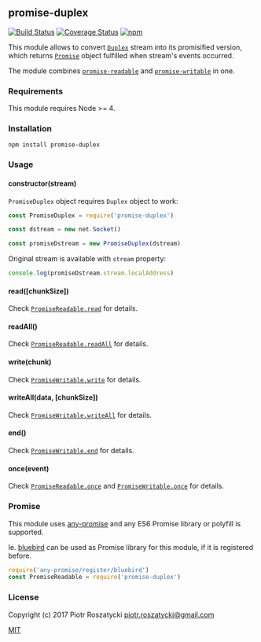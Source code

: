 ## promise-duplex

[![Build Status](https://secure.travis-ci.org/dex4er/js-promise-duplex.svg)](http://travis-ci.org/dex4er/js-promise-duplex) [![Coverage Status](https://coveralls.io/repos/github/dex4er/js-promise-duplex/badge.svg)](https://coveralls.io/github/dex4er/js-promise-duplex) [![npm](https://img.shields.io/npm/v/promise-duplex.svg)](https://www.npmjs.com/package/promise-duplex)

This module allows to convert
[`Duplex`](https://nodejs.org/api/stream.html#stream_class_stream_duplex)
stream into its promisified version, which returns [`Promise`](https://developer.mozilla.org/en-US/docs/Web/JavaScript/Reference/Global_Objects/Promise)
object fulfilled when stream's events occurred.

The module combines
[`promise-readable`](https://www.npmjs.com/package/promise-readable) and
[`promise-writable`](https://www.npmjs.com/package/promise-writable) in one.

### Requirements

This module requires Node >= 4.

### Installation

```shell
npm install promise-duplex
```

### Usage

#### constructor(stream)

`PromiseDuplex` object requires `Duplex` object to work:

```js
const PromiseDuplex = require('promise-duplex')

const dstream = new net.Socket()

const promiseDstream = new PromiseDuplex(dstream)
```

Original stream is available with `stream` property:

```js
console.log(promiseDstream.stream.localAddress)
```

#### read([chunkSize])

Check
[`PromiseReadable.read`](https://www.npmjs.com/package/promise-readable#readchunksize)
for details.

#### readAll()

Check
[`PromiseReadable.readAll`](https://www.npmjs.com/package/promise-readable#readall)
for details.

#### write(chunk)

Check
[`PromiseWritable.write`](https://www.npmjs.com/package/promise-writable#writechunk)
for details.

#### writeAll(data, [chunkSize])

Check
[`PromiseWritable.writeAll`](https://www.npmjs.com/package/promise-writable#writealldata)
for details.

#### end()

Check
[`PromiseWritable.end`](https://www.npmjs.com/package/promise-writable#end)
for details.

#### once(event)

Check
[`PromiseReadable.once`](https://www.npmjs.com/package/promise-readable#onceevent)
and
[`PromiseWritable.once`](https://www.npmjs.com/package/promise-writable#onceevent)
for details.

### Promise

This module uses [any-promise](https://www.npmjs.com/package/any-promise) and
any ES6 Promise library or polyfill is supported.

Ie. [bluebird](https://www.npmjs.com/package/bluebird) can be used as Promise
library for this module, if it is registered before.

```js
require('any-promise/register/bluebird')
const PromiseReadable = require('promise-duplex')
```

### License

Copyright (c) 2017 Piotr Roszatycki <piotr.roszatycki@gmail.com>

[MIT](https://opensource.org/licenses/MIT)
